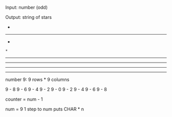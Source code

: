 Input: number (odd)

Output: string of stars

 *
***
 *


    *
   ***
  *****
 *******
*********


number 9: 9 rows * 9 columns

9 - 8
9 - 6
9 - 4
9 - 2
9 - 0
9 - 2
9 - 4
9 - 6
9 - 8

counter = num - 1


num = 9
1 step to num
  puts CHAR * n
